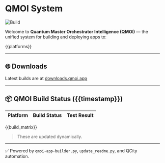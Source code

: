 # QMOI System

![Build](https://img.shields.io/badge/QMOI%20Build-Passing-brightgreen?style=flat-square)

Welcome to **Quantum Master Orchestrator Intelligence (QMOI)** — the unified system for building and deploying apps to:

{{platforms}}

---

## 🌐 Downloads
Latest builds are at [downloads.qmoi.app](https://downloads.qmoi.app)

---

<!-- QMOI_BUILD_STATUS_START -->
## 📦 QMOI Build Status ({{timestamp}})

| Platform         | Build Status | Test Result |
| ---------------- | ------------ | ----------- |
{{build_matrix}}
> These are updated dynamically.
<!-- QMOI_BUILD_STATUS_END -->

---

✅ Powered by `qmoi-app-builder.py`, `update_readme.py`, and QCity automation.
